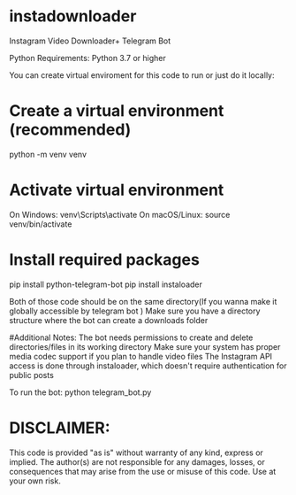 # instadownloader
Instagram Video  Downloader+ Telegram Bot

Python Requirements: Python 3.7 or higher

You can create virtual enviroment for this code to run or just do it locally:
   # Create a virtual environment (recommended)
   python -m venv venv

   # Activate virtual environment
   
   On Windows:
   venv\Scripts\activate
   On macOS/Linux:
   source venv/bin/activate

   # Install required packages
   pip install python-telegram-bot
   pip install instaloader

Both of those code should be on the same directory(If you wanna make it globally accessible by telegram bot )
Make sure you have a directory structure where the bot can create a downloads folder

#Additional Notes:
The bot needs permissions to create and delete directories/files in its working directory
Make sure your system has proper media codec support if you plan to handle video files
The Instagram API access is done through instaloader, which doesn't require authentication for public posts


To run the bot:
python telegram_bot.py







# DISCLAIMER: 
 This code is provided "as is" without warranty of any kind, express or implied. 
 The author(s) are not responsible for any damages, losses, or consequences that may arise from the use or misuse of this code.
 Use at your own risk.
